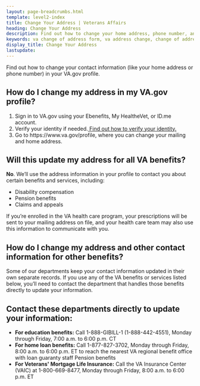 ```yaml
---
layout: page-breadcrumbs.html
template: level2-index
title: Change Your Address | Veterans Affairs
heading: Change Your Address
description: Find out how to change your home address, phone number, and other contact information for your VA.gov profile.
keywords: va change of address form, va address change, change of address va, va benefits change of address, va address change form, how do i change my address with the va, va benefits address change
display_title: Change Your Address
lastupdate:
---
```


<div itemscope itemtype="http://schema.org/FAQPage">
<div itemprop="description" class="va-introtext">

Find out how to change your contact information (like your home address or phone number) in your VA.gov profile. 

</div>

<h2 itemprop="name">How do I change my address in my VA.gov profile?</h2>
<div itemprop="acceptedAnswer" itemscope itemtype="http://schema.org/Answer">
<div itemprop="text">

<ol class="process">
  <li class="process-step list-one">Sign in to VA.gov using your Ebenefits, My HealtheVet, or ID.me account.</li>
  <li class="process-step list-two">Verify your identity if needed.<a href="https://www.vba.va.gov/pubs/forms/VBA-24-0296-ARE.pdf"> Find out how to verify your identity.</a></li>
  <li class="process-step list-three">Go to https://www.va.gov/profile, where you can change your mailing and home address.</li>
</ol>

</ul>
</div>
</div>
</div>

<h2 itemprop="name">Will this update my address for all VA benefits?</h2>
<div itemprop="acceptedAnswer" itemscope itemtype="http://schema.org/Answer">
<div itemprop="text">
  
  <b>No</b>. We’ll use the address information in your profile to contact you about certain benefits and services, including:
<ul>
<li>Disability compensation</li>
<li>Pension benefits</li>
<li>Claims and appeals</li>
</ul>
</div>
</div>
</div>

If you’re enrolled in the VA health care program, your prescriptions will be sent to your mailing address on file, and your health care team may also use this information to communicate with you.
  
<h2 itemprop="name">How do I change my address and other contact information for other benefits?</h2>
<div itemprop="acceptedAnswer" itemscope itemtype="http://schema.org/Answer">
<div itemprop="text">
  
Some of our departments keep your contact information updated in their own separate records. If you use any of the VA benefits or services listed below, you’ll need to contact the department that handles those benefits directly to update your information.

<h2>Contact these departments directly to update your information:</h2>

<ul>
  <li><b>For education benefits:</b> Call 1-888-GIBILL-1 (1-888-442-4551), Monday through Friday, 7:00 a.m. to 6:00 p.m. CT</li>
  <li><b> For home loan benefits:</b> Call 1-877-827-3702, Monday through Friday, 8:00 a.m. to 6:00 p.m. ET to reach the nearest VA regional benefit office with loan guaranty staff Pension benefits</li>
  <li><b>For Veterans' Mortgage Life Insurance:</b> Call the VA Insurance Center (VAIC) at 1-800-669-8477, Monday through Friday, 8:00 a.m. to 6:00 p.m. ET</li>
</ul>

</div>
</div>
</div>

  
  
  
  
  
  
  
  
  
  
